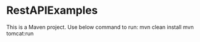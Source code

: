 # RestAPIExamples
This is a Maven project.
Use below command to run:
  mvn clean install
  mvn tomcat:run
